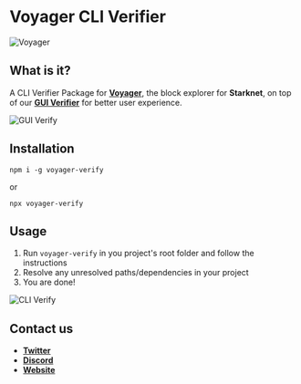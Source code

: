 # Voyager CLI Verifier

![Voyager](https://raw.githubusercontent.com/NethermindEth/voyager-verify/master/assets/voyager.png)

## What is it?

A CLI Verifier Package for **[Voyager](https://voyager.online)**, the block explorer for **Starknet**, on top of our **[GUI Verifier](https://voyager.online/verify)** for better user experience.

![GUI Verify](https://raw.githubusercontent.com/NethermindEth/voyager-verify/master/assets/gui-verify.png)

## Installation

```
npm i -g voyager-verify
```

or

```
npx voyager-verify
```

## Usage

1. Run `voyager-verify` in you project's root folder and follow the instructions
1. Resolve any unresolved paths/dependencies in your project
1. You are done!

![CLI Verify](https://raw.githubusercontent.com/NethermindEth/voyager-verify/master/assets/cli-verify.gif)

## Contact us
- **[Twitter](https://twitter.com/0xvoyageronline)**
- **[Discord](https://discord.gg/qypnmzkhbc)**
- **[Website](https://voyager.online)**
